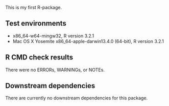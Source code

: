 This is my first R-package.

## Test environments
* x86_64-w64-mingw32, R version 3.2.1
* Mac OS X Yosemite x86_64-apple-darwin13.4.0 (64-bit), R version 3.2.1

## R CMD check results
There were no ERRORs, WARNINGs, or NOTEs.

## Downstream dependencies
There are currently no downstream dependencies for this package.


